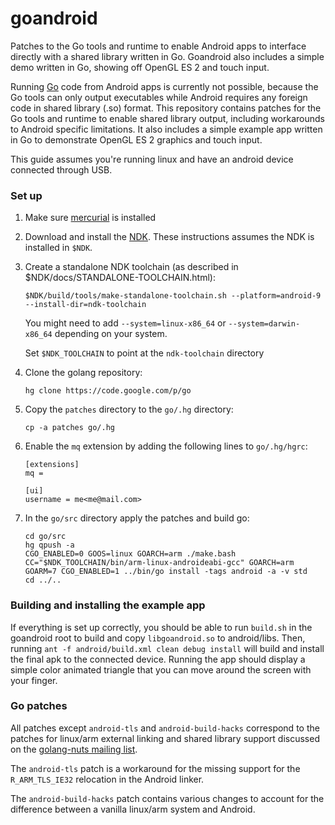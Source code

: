 goandroid
=========

Patches to the Go tools and runtime to enable Android apps to interface directly with a shared library written in Go. Goandroid also includes a simple demo written in Go, showing off OpenGL ES 2 and touch input.

Running [Go](http://golang.org) code from Android apps is currently not possible, because the Go tools can only output executables while Android requires any foreign code in shared library (.so) format. This repository contains patches for the Go tools and runtime to enable shared library output, including workarounds to Android specific limitations. It also includes a simple example app written in Go to demonstrate OpenGL ES 2 graphics and touch input.

This guide assumes you're running linux and have an android device connected through USB.

### Set up ###

1. Make sure [mercurial](http://mercurial.selenic.com/) is installed
2. Download and install the [NDK](http://developer.android.com/tools/sdk/ndk/index.html). These instructions assumes the NDK is installed in `$NDK`.
3. Create a standalone NDK toolchain (as described in $NDK/docs/STANDALONE-TOOLCHAIN.html):

	`$NDK/build/tools/make-standalone-toolchain.sh --platform=android-9 --install-dir=ndk-toolchain`

	You might need to add `--system=linux-x86_64` or `--system=darwin-x86_64` depending on your system.

	Set `$NDK_TOOLCHAIN` to point at the `ndk-toolchain` directory

3. Clone the golang repository:

	`hg clone https://code.google.com/p/go`

4. Copy the `patches` directory  to the `go/.hg` directory:

	`cp -a patches go/.hg`

5. Enable the `mq` extension by adding the following lines to `go/.hg/hgrc`:

	```
	[extensions]  
	mq =  

	[ui]  
	username = me<me@mail.com>
	```

6. In the `go/src` directory apply the patches and build go:

	```
	cd go/src  
	hg qpush -a  
	CGO_ENABLED=0 GOOS=linux GOARCH=arm ./make.bash  
	CC="$NDK_TOOLCHAIN/bin/arm-linux-androideabi-gcc" GOARCH=arm GOARM=7 CGO_ENABLED=1 ../bin/go install -tags android -a -v std  
	cd ../..
	```

### Building and installing the example app ###

If everything is set up correctly, you should be able to run `build.sh` in the goandroid root to build and copy `libgoandroid.so` to android/libs. Then, running `ant -f android/build.xml clean debug install` will build and install the final apk to the connected device. Running the app should display a simple color animated triangle that you can move around the screen with your finger.

### Go patches ###

All patches except `android-tls` and `android-build-hacks` correspond to the patches for linux/arm external linking and shared library support discussed on the [golang-nuts mailing list](https://groups.google.com/d/msg/golang-nuts/zmjXkGrEx6Q/L4R8qyw7WW4J).

The `android-tls` patch is a workaround for the missing support for the `R_ARM_TLS_IE32` relocation in the Android linker.

The `android-build-hacks` patch contains various changes to account for the difference between a vanilla linux/arm system and Android.
